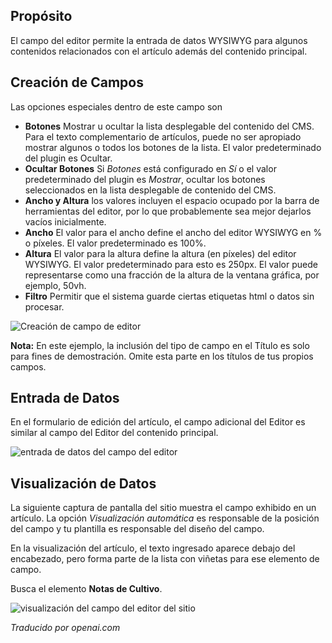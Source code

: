 <!-- Filename: J3.x:Adding_custom_fields/Editor_Field / Display title: Campo del Editor -->

## Propósito

El campo del editor permite la entrada de datos WYSIWYG para algunos contenidos relacionados con el artículo además del contenido principal.


## Creación de Campos

Las opciones especiales dentro de este campo son

- **Botones** Mostrar u ocultar la lista desplegable del contenido del CMS. Para el texto complementario de artículos, puede no ser apropiado mostrar algunos o todos los botones de la lista. El valor predeterminado del plugin es Ocultar.
- **Ocultar Botones** Si *Botones* está configurado en *Sí* o el valor predeterminado del plugin es *Mostrar*, ocultar los botones seleccionados en la lista desplegable de contenido del CMS.
- **Ancho y Altura** los valores incluyen el espacio ocupado por la barra de herramientas del editor, por lo que probablemente sea mejor dejarlos vacíos inicialmente.
- **Ancho** El valor para el ancho define el ancho del editor WYSIWYG en % o píxeles. El valor predeterminado es 100%.
- **Altura** El valor para la altura define la altura (en píxeles) del editor WYSIWYG. El valor predeterminado para esto es 250px. El valor puede representarse como una fracción de la altura de la ventana gráfica, por ejemplo, 50vh.
- **Filtro** Permitir que el sistema guarde ciertas etiquetas html o datos sin procesar.

![Creación de campo de editor](../../../en/images/fields/fields-editor-edit.png)

**Nota:** En este ejemplo, la inclusión del tipo de campo en el Título es solo para fines de demostración. Omite esta parte en los títulos de tus propios campos.


## Entrada de Datos

En el formulario de edición del artículo, el campo adicional del Editor es similar al campo del Editor del contenido principal.

![entrada de datos del campo del editor](../../../en/images/fields/fields-editor-data-entry.png)

## Visualización de Datos

La siguiente captura de pantalla del sitio muestra el campo exhibido en un artículo. La opción *Visualización automática* es responsable de la posición del campo y tu plantilla es responsable del diseño del campo.

En la visualización del artículo, el texto ingresado aparece debajo del encabezado, pero forma parte de la lista con viñetas para ese elemento de campo.

Busca el elemento **Notas de Cultivo**.

![visualización del campo del editor del sitio](../../../en/images/fields/fields-editor-site.png)

*Traducido por openai.com*

